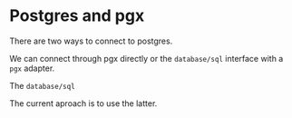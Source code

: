 # Postgres and pgx

There are two ways to connect to postgres.

We can connect through pgx directly or the `database/sql` interface with a `pgx` adapter.

The `database/sql`

The current aproach is to use the latter.
